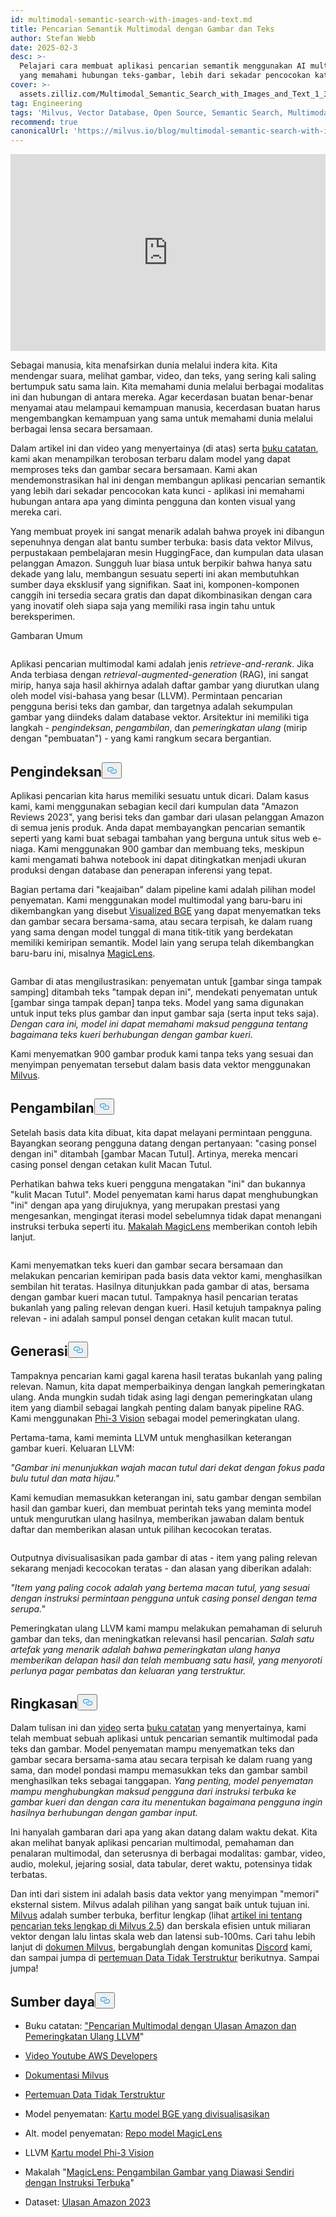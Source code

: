 ```yaml
---
id: multimodal-semantic-search-with-images-and-text.md
title: Pencarian Semantik Multimodal dengan Gambar dan Teks
author: Stefan Webb
date: 2025-02-3
desc: >-
  Pelajari cara membuat aplikasi pencarian semantik menggunakan AI multimodal
  yang memahami hubungan teks-gambar, lebih dari sekadar pencocokan kata kunci.
cover: >-
  assets.zilliz.com/Multimodal_Semantic_Search_with_Images_and_Text_1_3da9b83015.png
tag: Engineering
tags: 'Milvus, Vector Database, Open Source, Semantic Search, Multimodal AI'
recommend: true
canonicalUrl: 'https://milvus.io/blog/multimodal-semantic-search-with-images-and-text.md'
---
```

<iframe width="100%" height="315" src="https://www.youtube.com/embed/bxE0_QYX_sU?si=PkOHFcZto-rda1Fv" title="YouTube video player" frameborder="0" allow="accelerometer; autoplay; clipboard-write; encrypted-media; gyroscope; picture-in-picture; web-share" referrerpolicy="strict-origin-when-cross-origin" allowfullscreen></iframe>
<p>Sebagai manusia, kita menafsirkan dunia melalui indera kita. Kita mendengar suara, melihat gambar, video, dan teks, yang sering kali saling bertumpuk satu sama lain. Kita memahami dunia melalui berbagai modalitas ini dan hubungan di antara mereka. Agar kecerdasan buatan benar-benar menyamai atau melampaui kemampuan manusia, kecerdasan buatan harus mengembangkan kemampuan yang sama untuk memahami dunia melalui berbagai lensa secara bersamaan.</p>
<p>Dalam artikel ini dan video yang menyertainya (di atas) serta <a href="https://github.com/milvus-io/bootcamp/blob/master/bootcamp/tutorials/quickstart/multimodal_retrieval_amazon_reviews.ipynb">buku catatan</a>, kami akan menampilkan terobosan terbaru dalam model yang dapat memproses teks dan gambar secara bersamaan. Kami akan mendemonstrasikan hal ini dengan membangun aplikasi pencarian semantik yang lebih dari sekadar pencocokan kata kunci - aplikasi ini memahami hubungan antara apa yang diminta pengguna dan konten visual yang mereka cari.</p>
<p>Yang membuat proyek ini sangat menarik adalah bahwa proyek ini dibangun sepenuhnya dengan alat bantu sumber terbuka: basis data vektor Milvus, perpustakaan pembelajaran mesin HuggingFace, dan kumpulan data ulasan pelanggan Amazon. Sungguh luar biasa untuk berpikir bahwa hanya satu dekade yang lalu, membangun sesuatu seperti ini akan membutuhkan sumber daya eksklusif yang signifikan. Saat ini, komponen-komponen canggih ini tersedia secara gratis dan dapat dikombinasikan dengan cara yang inovatif oleh siapa saja yang memiliki rasa ingin tahu untuk bereksperimen.</p>
<custom-h1>Gambaran Umum</custom-h1><p>
  <span class="img-wrapper">
    <img translate="no" src="https://assets.zilliz.com/overview_97a124bc9a.jpg" alt="" class="doc-image" id="" />
    <span></span>
  </span>
</p>
<p>Aplikasi pencarian multimodal kami adalah jenis <em>retrieve-and-rerank</em>. Jika Anda terbiasa dengan <em>retrieval-augmented-generation</em> (RAG), ini sangat mirip, hanya saja hasil akhirnya adalah daftar gambar yang diurutkan ulang oleh model visi-bahasa yang besar (LLVM). Permintaan pencarian pengguna berisi teks dan gambar, dan targetnya adalah sekumpulan gambar yang diindeks dalam database vektor. Arsitektur ini memiliki tiga langkah - <em>pengindeksan</em>, <em>pengambilan</em>, dan <em>pemeringkatan ulang</em> (mirip dengan "pembuatan") - yang kami rangkum secara bergantian.</p>
<h2 id="Indexing" class="common-anchor-header">Pengindeksan<button data-href="#Indexing" class="anchor-icon" translate="no">
      <svg translate="no"
        aria-hidden="true"
        focusable="false"
        height="20"
        version="1.1"
        viewBox="0 0 16 16"
        width="16"
      >
        <path
          fill="#0092E4"
          fill-rule="evenodd"
          d="M4 9h1v1H4c-1.5 0-3-1.69-3-3.5S2.55 3 4 3h4c1.45 0 3 1.69 3 3.5 0 1.41-.91 2.72-2 3.25V8.59c.58-.45 1-1.27 1-2.09C10 5.22 8.98 4 8 4H4c-.98 0-2 1.22-2 2.5S3 9 4 9zm9-3h-1v1h1c1 0 2 1.22 2 2.5S13.98 12 13 12H9c-.98 0-2-1.22-2-2.5 0-.83.42-1.64 1-2.09V6.25c-1.09.53-2 1.84-2 3.25C6 11.31 7.55 13 9 13h4c1.45 0 3-1.69 3-3.5S14.5 6 13 6z"
        ></path>
      </svg>
    </button></h2><p>Aplikasi pencarian kita harus memiliki sesuatu untuk dicari. Dalam kasus kami, kami menggunakan sebagian kecil dari kumpulan data "Amazon Reviews 2023", yang berisi teks dan gambar dari ulasan pelanggan Amazon di semua jenis produk. Anda dapat membayangkan pencarian semantik seperti yang kami buat sebagai tambahan yang berguna untuk situs web e-niaga. Kami menggunakan 900 gambar dan membuang teks, meskipun kami mengamati bahwa notebook ini dapat ditingkatkan menjadi ukuran produksi dengan database dan penerapan inferensi yang tepat.</p>
<p>Bagian pertama dari "keajaiban" dalam pipeline kami adalah pilihan model penyematan. Kami menggunakan model multimodal yang baru-baru ini dikembangkan yang disebut <a href="https://huggingface.co/BAAI/bge-visualized">Visualized BGE</a> yang dapat menyematkan teks dan gambar secara bersama-sama, atau secara terpisah, ke dalam ruang yang sama dengan model tunggal di mana titik-titik yang berdekatan memiliki kemiripan semantik. Model lain yang serupa telah dikembangkan baru-baru ini, misalnya <a href="https://github.com/google-deepmind/magiclens">MagicLens</a>.</p>
<p>
  <span class="img-wrapper">
    <img translate="no" src="https://assets.zilliz.com/indexing_1937241be5.jpg" alt="" class="doc-image" id="" />
    <span></span>
  </span>
</p>
<p>Gambar di atas mengilustrasikan: penyematan untuk [gambar singa tampak samping] ditambah teks "tampak depan ini", mendekati penyematan untuk [gambar singa tampak depan] tanpa teks. Model yang sama digunakan untuk input teks plus gambar dan input gambar saja (serta input teks saja). <em>Dengan cara ini, model ini dapat memahami maksud pengguna tentang bagaimana teks kueri berhubungan dengan gambar kueri.</em></p>
<p>Kami menyematkan 900 gambar produk kami tanpa teks yang sesuai dan menyimpan penyematan tersebut dalam basis data vektor menggunakan <a href="https://milvus.io/docs">Milvus</a>.</p>
<h2 id="Retrieval" class="common-anchor-header">Pengambilan<button data-href="#Retrieval" class="anchor-icon" translate="no">
      <svg translate="no"
        aria-hidden="true"
        focusable="false"
        height="20"
        version="1.1"
        viewBox="0 0 16 16"
        width="16"
      >
        <path
          fill="#0092E4"
          fill-rule="evenodd"
          d="M4 9h1v1H4c-1.5 0-3-1.69-3-3.5S2.55 3 4 3h4c1.45 0 3 1.69 3 3.5 0 1.41-.91 2.72-2 3.25V8.59c.58-.45 1-1.27 1-2.09C10 5.22 8.98 4 8 4H4c-.98 0-2 1.22-2 2.5S3 9 4 9zm9-3h-1v1h1c1 0 2 1.22 2 2.5S13.98 12 13 12H9c-.98 0-2-1.22-2-2.5 0-.83.42-1.64 1-2.09V6.25c-1.09.53-2 1.84-2 3.25C6 11.31 7.55 13 9 13h4c1.45 0 3-1.69 3-3.5S14.5 6 13 6z"
        ></path>
      </svg>
    </button></h2><p>Setelah basis data kita dibuat, kita dapat melayani permintaan pengguna. Bayangkan seorang pengguna datang dengan pertanyaan: "casing ponsel dengan ini" ditambah [gambar Macan Tutul]. Artinya, mereka mencari casing ponsel dengan cetakan kulit Macan Tutul.</p>
<p>Perhatikan bahwa teks kueri pengguna mengatakan "ini" dan bukannya "kulit Macan Tutul". Model penyematan kami harus dapat menghubungkan "ini" dengan apa yang dirujuknya, yang merupakan prestasi yang mengesankan, mengingat iterasi model sebelumnya tidak dapat menangani instruksi terbuka seperti itu. <a href="https://arxiv.org/abs/2403.19651">Makalah MagicLens</a> memberikan contoh lebih lanjut.</p>
<p>
  <span class="img-wrapper">
    <img translate="no" src="https://assets.zilliz.com/Retrieval_ad64f48e49.png" alt="" class="doc-image" id="" />
    <span></span>
  </span>
</p>
<p>Kami menyematkan teks kueri dan gambar secara bersamaan dan melakukan pencarian kemiripan pada basis data vektor kami, menghasilkan sembilan hit teratas. Hasilnya ditunjukkan pada gambar di atas, bersama dengan gambar kueri macan tutul. Tampaknya hasil pencarian teratas bukanlah yang paling relevan dengan kueri. Hasil ketujuh tampaknya paling relevan - ini adalah sampul ponsel dengan cetakan kulit macan tutul.</p>
<h2 id="Generation" class="common-anchor-header">Generasi<button data-href="#Generation" class="anchor-icon" translate="no">
      <svg translate="no"
        aria-hidden="true"
        focusable="false"
        height="20"
        version="1.1"
        viewBox="0 0 16 16"
        width="16"
      >
        <path
          fill="#0092E4"
          fill-rule="evenodd"
          d="M4 9h1v1H4c-1.5 0-3-1.69-3-3.5S2.55 3 4 3h4c1.45 0 3 1.69 3 3.5 0 1.41-.91 2.72-2 3.25V8.59c.58-.45 1-1.27 1-2.09C10 5.22 8.98 4 8 4H4c-.98 0-2 1.22-2 2.5S3 9 4 9zm9-3h-1v1h1c1 0 2 1.22 2 2.5S13.98 12 13 12H9c-.98 0-2-1.22-2-2.5 0-.83.42-1.64 1-2.09V6.25c-1.09.53-2 1.84-2 3.25C6 11.31 7.55 13 9 13h4c1.45 0 3-1.69 3-3.5S14.5 6 13 6z"
        ></path>
      </svg>
    </button></h2><p>Tampaknya pencarian kami gagal karena hasil teratas bukanlah yang paling relevan. Namun, kita dapat memperbaikinya dengan langkah pemeringkatan ulang. Anda mungkin sudah tidak asing lagi dengan pemeringkatan ulang item yang diambil sebagai langkah penting dalam banyak pipeline RAG. Kami menggunakan <a href="https://huggingface.co/microsoft/Phi-3-vision-128k-instruct">Phi-3 Vision</a> sebagai model pemeringkatan ulang.</p>
<p>Pertama-tama, kami meminta LLVM untuk menghasilkan keterangan gambar kueri. Keluaran LLVM:</p>
<p><em>"Gambar ini menunjukkan wajah macan tutul dari dekat dengan fokus pada bulu tutul dan mata hijau."</em></p>
<p>Kami kemudian memasukkan keterangan ini, satu gambar dengan sembilan hasil dan gambar kueri, dan membuat perintah teks yang meminta model untuk mengurutkan ulang hasilnya, memberikan jawaban dalam bentuk daftar dan memberikan alasan untuk pilihan kecocokan teratas.</p>
<p>
  <span class="img-wrapper">
    <img translate="no" src="https://assets.zilliz.com/Generation_b016a6c26a.png" alt="" class="doc-image" id="" />
    <span></span>
  </span>
</p>
<p>Outputnya divisualisasikan pada gambar di atas - item yang paling relevan sekarang menjadi kecocokan teratas - dan alasan yang diberikan adalah:</p>
<p><em>"Item yang paling cocok adalah yang bertema macan tutul, yang sesuai dengan instruksi permintaan pengguna untuk casing ponsel dengan tema serupa."</em></p>
<p>Pemeringkatan ulang LLVM kami mampu melakukan pemahaman di seluruh gambar dan teks, dan meningkatkan relevansi hasil pencarian. <em>Salah satu artefak yang menarik adalah bahwa pemeringkatan ulang hanya memberikan delapan hasil dan telah membuang satu hasil, yang menyoroti perlunya pagar pembatas dan keluaran yang terstruktur.</em></p>
<h2 id="Summary" class="common-anchor-header">Ringkasan<button data-href="#Summary" class="anchor-icon" translate="no">
      <svg translate="no"
        aria-hidden="true"
        focusable="false"
        height="20"
        version="1.1"
        viewBox="0 0 16 16"
        width="16"
      >
        <path
          fill="#0092E4"
          fill-rule="evenodd"
          d="M4 9h1v1H4c-1.5 0-3-1.69-3-3.5S2.55 3 4 3h4c1.45 0 3 1.69 3 3.5 0 1.41-.91 2.72-2 3.25V8.59c.58-.45 1-1.27 1-2.09C10 5.22 8.98 4 8 4H4c-.98 0-2 1.22-2 2.5S3 9 4 9zm9-3h-1v1h1c1 0 2 1.22 2 2.5S13.98 12 13 12H9c-.98 0-2-1.22-2-2.5 0-.83.42-1.64 1-2.09V6.25c-1.09.53-2 1.84-2 3.25C6 11.31 7.55 13 9 13h4c1.45 0 3-1.69 3-3.5S14.5 6 13 6z"
        ></path>
      </svg>
    </button></h2><p>Dalam tulisan ini dan <a href="https://www.youtube.com/watch?v=bxE0_QYX_sU">video</a> serta <a href="https://github.com/milvus-io/bootcamp/blob/master/bootcamp/tutorials/quickstart/multimodal_retrieval_amazon_reviews.ipynb">buku catatan</a> yang menyertainya, kami telah membuat sebuah aplikasi untuk pencarian semantik multimodal pada teks dan gambar. Model penyematan mampu menyematkan teks dan gambar secara bersama-sama atau secara terpisah ke dalam ruang yang sama, dan model pondasi mampu memasukkan teks dan gambar sambil menghasilkan teks sebagai tanggapan. <em>Yang penting, model penyematan mampu menghubungkan maksud pengguna dari instruksi terbuka ke gambar kueri dan dengan cara itu menentukan bagaimana pengguna ingin hasilnya berhubungan dengan gambar input.</em></p>
<p>Ini hanyalah gambaran dari apa yang akan datang dalam waktu dekat. Kita akan melihat banyak aplikasi pencarian multimodal, pemahaman dan penalaran multimodal, dan seterusnya di berbagai modalitas: gambar, video, audio, molekul, jejaring sosial, data tabular, deret waktu, potensinya tidak terbatas.</p>
<p>Dan inti dari sistem ini adalah basis data vektor yang menyimpan "memori" eksternal sistem. Milvus adalah pilihan yang sangat baik untuk tujuan ini. <a href="https://milvus.io/blog/get-started-with-hybrid-semantic-full-text-search-with-milvus-2-5.md">Milvus</a> adalah sumber terbuka, berfitur lengkap (lihat <a href="https://milvus.io/blog/get-started-with-hybrid-semantic-full-text-search-with-milvus-2-5.md">artikel ini tentang pencarian teks lengkap di Milvus 2.5</a>) dan berskala efisien untuk miliaran vektor dengan lalu lintas skala web dan latensi sub-100ms. Cari tahu lebih lanjut di <a href="https://milvus.io/docs">dokumen Milvus</a>, bergabunglah dengan komunitas <a href="https://milvus.io/discord">Discord</a> kami, dan sampai jumpa di <a href="https://lu.ma/unstructured-data-meetup">pertemuan Data Tidak Terstruktur</a> berikutnya. Sampai jumpa!</p>
<h2 id="Resources" class="common-anchor-header">Sumber daya<button data-href="#Resources" class="anchor-icon" translate="no">
      <svg translate="no"
        aria-hidden="true"
        focusable="false"
        height="20"
        version="1.1"
        viewBox="0 0 16 16"
        width="16"
      >
        <path
          fill="#0092E4"
          fill-rule="evenodd"
          d="M4 9h1v1H4c-1.5 0-3-1.69-3-3.5S2.55 3 4 3h4c1.45 0 3 1.69 3 3.5 0 1.41-.91 2.72-2 3.25V8.59c.58-.45 1-1.27 1-2.09C10 5.22 8.98 4 8 4H4c-.98 0-2 1.22-2 2.5S3 9 4 9zm9-3h-1v1h1c1 0 2 1.22 2 2.5S13.98 12 13 12H9c-.98 0-2-1.22-2-2.5 0-.83.42-1.64 1-2.09V6.25c-1.09.53-2 1.84-2 3.25C6 11.31 7.55 13 9 13h4c1.45 0 3-1.69 3-3.5S14.5 6 13 6z"
        ></path>
      </svg>
    </button></h2><ul>
<li><p>Buku catatan: <a href="https://github.com/milvus-io/bootcamp/blob/master/bootcamp/tutorials/quickstart/multimodal_retrieval_amazon_reviews.ipynb">"Pencarian Multimodal dengan Ulasan Amazon dan Pemeringkatan Ulang LLVM</a>"</p></li>
<li><p><a href="https://www.youtube.com/watch?v=bxE0_QYX_sU">Video Youtube AWS Developers</a></p></li>
<li><p><a href="https://milvus.io/docs">Dokumentasi Milvus</a></p></li>
<li><p><a href="https://lu.ma/unstructured-data-meetup">Pertemuan Data Tidak Terstruktur</a></p></li>
<li><p>Model penyematan: <a href="https://huggingface.co/BAAI/bge-visualized">Kartu model BGE yang divisualisasikan</a></p></li>
<li><p>Alt. model penyematan: <a href="https://github.com/google-deepmind/magiclens">Repo model MagicLens</a></p></li>
<li><p>LLVM <a href="https://huggingface.co/microsoft/Phi-3-vision-128k-instruct">Kartu model Phi-3 Vision</a></p></li>
<li><p>Makalah "<a href="https://arxiv.org/abs/2403.19651">MagicLens: Pengambilan Gambar yang Diawasi Sendiri dengan Instruksi Terbuka</a>"</p></li>
<li><p>Dataset: <a href="https://amazon-reviews-2023.github.io/">Ulasan Amazon 2023</a></p></li>
</ul>
